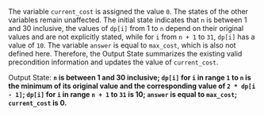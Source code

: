 The variable `current_cost` is assigned the value `0`. The states of the other variables remain unaffected. The initial state indicates that `n` is between 1 and 30 inclusive, the values of `dp[i]` from 1 to `n` depend on their original values and are not explicitly stated, while for `i` from `n + 1` to `31`, `dp[i]` has a value of `10`. The variable `answer` is equal to `max_cost`, which is also not defined here. Therefore, the Output State summarizes the existing valid precondition information and updates the value of `current_cost`.

Output State: **`n` is between 1 and 30 inclusive; `dp[i]` for `i` in range `1` to `n` is the minimum of its original value and the corresponding value of `2 * dp[i - 1]`; `dp[i]` for `i` in range `n + 1` to `31` is 10; `answer` is equal to `max_cost`; `current_cost` is 0.**